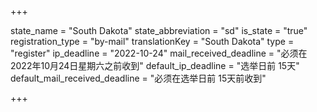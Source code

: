 +++

state_name = "South Dakota"
state_abbreviation = "sd"
is_state = "true"
registration_type = "by-mail"
translationKey = "South Dakota"
type = "register"
ip_deadline = "2022-10-24"
mail_received_deadline = "必须在2022年10月24日星期六之前收到"
default_ip_deadline = "选举日前 15天"
default_mail_received_deadline = "必须在选举日前 15天前收到"

+++